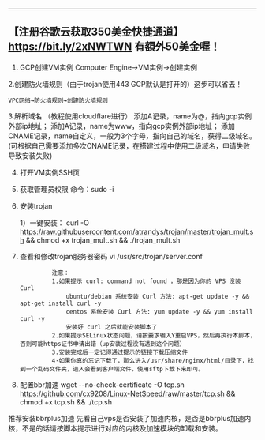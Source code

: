 -----------------------------------------------------------------------------------------------
【注册谷歌云获取350美金快捷通道】 https://bit.ly/2xNWTWN 有額外50美金喔！
-----------------------------------------------------------------------------------------------

1. GCP创建VM实例
    Computer Engine→VM实例→创建实例

2.创建防火墙规则（由于trojan使用443 GCP默认是打开的）这步可以省去！

    VPC网络→防火墙规则→创建防火墙规则

3.解析域名
（教程使用cloudflare进行）
添加A记录，name为@，指向gcp实例外部ip地址；
添加A记录，name为www，指向gcp实例外部ip地址；
添加CNAME记录，name自定义，一般为3个字母，指向自己的域名，获得二级域名。
(可根据自己需要添加多次CNAME记录，在搭建过程中使用二级域名，申请失败导致安装失败)

4. 打开VM实例SSH页

5. 获取管理员权限
    命令：sudo -i

6. 安装trojan

    1）一键安装：
curl -O https://raw.githubusercontent.com/atrandys/trojan/master/trojan_mult.sh && chmod +x trojan_mult.sh && ./trojan_mult.sh

7. 查看和修改trojan服务器密码
vi /usr/src/trojan/server.conf

                注意：
                1.如果提示 curl: command not found ，那是因为你的 VPS 没装 Curl
                    ubuntu/debian 系统安装 Curl 方法: apt-get update -y && apt-get install curl -y
                    centos 系统安装 Curl 方法: yum update -y && yum install curl -y
                    安装好 curl 之后就能安装脚本了
                2.如果提示SELinux状态问题，请按要求输入Y重启VPS，然后再执行本脚本，否则可能https证书申请出错（up安装过程没有遇到这个问题）
                3.安装完成后一定记得通过提示的链接下载压缩文件
                4·如果你真的忘记下载了，那么进入/usr/share/nginx/html/目录下，找到一个乱码文件夹，进入会看到客户端文件，使用sftp下载下来即可。

8. 配置bbr加速
   wget --no-check-certificate -O tcp.sh https://github.com/cx9208/Linux-NetSpeed/raw/master/tcp.sh && chmod +x tcp.sh && ./tcp.sh

推荐安装bbrplus加速
先看自己vps是否安装了加速内核，是否是bbrplus加速内核，不是的话请按脚本提示进行对应的内核及加速模块的卸载和安装。
